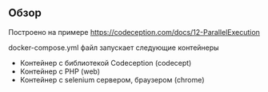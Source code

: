## Обзор

Построено на примере https://codeception.com/docs/12-ParallelExecution

docker-compose.yml файл запускает следующие контейнеры

* Контейнер с библиотекой Codeception (codecept)
* Контейнер с PHP (web)
* Контейнер с selenium сервером, браузером (chrome)


